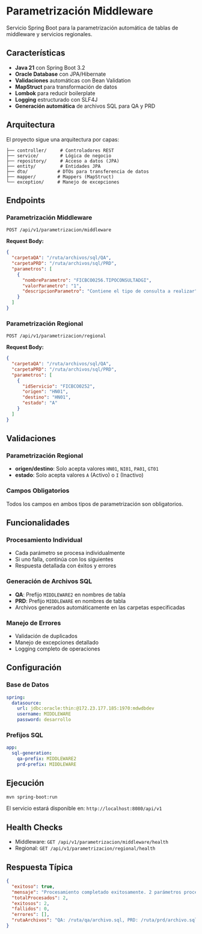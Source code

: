 # Parametrización Middleware

Servicio Spring Boot para la parametrización automática de tablas de middleware y servicios regionales.

## Características

- **Java 21** con Spring Boot 3.2
- **Oracle Database** con JPA/Hibernate
- **Validaciones** automáticas con Bean Validation
- **MapStruct** para transformación de datos
- **Lombok** para reducir boilerplate
- **Logging** estructurado con SLF4J
- **Generación automática** de archivos SQL para QA y PRD

## Arquitectura

El proyecto sigue una arquitectura por capas:

```
├── controller/     # Controladores REST
├── service/        # Lógica de negocio
├── repository/     # Acceso a datos (JPA)
├── entity/         # Entidades JPA
├── dto/           # DTOs para transferencia de datos
├── mapper/        # Mappers (MapStruct)
└── exception/     # Manejo de excepciones
```

## Endpoints

### Parametrización Middleware
```
POST /api/v1/parametrizacion/middleware
```

**Request Body:**
```json
{
  "carpetaQA": "/ruta/archivos/sql/QA",
  "carpetaPRD": "/ruta/archivos/sql/PRD",
  "parametros": [
    {
      "nombreParametro": "FICBCO0256.TIPOCONSULTADGI",
      "valorParametro": "1",
      "descripcionParametro": "Contiene el tipo de consulta a realizar"
    }
  ]
}
```

### Parametrización Regional
```
POST /api/v1/parametrizacion/regional
```

**Request Body:**
```json
{
  "carpetaQA": "/ruta/archivos/sql/QA",
  "carpetaPRD": "/ruta/archivos/sql/PRD",
  "parametros": [
    {
      "idServicio": "FICBCO0252",
      "origen": "HN01",
      "destino": "HN01",
      "estado": "A"
    }
  ]
}
```

## Validaciones

### Parametrización Regional
- **origen/destino**: Solo acepta valores `HN01`, `NI01`, `PA01`, `GT01`
- **estado**: Solo acepta valores `A` (Activo) o `I` (Inactivo)

### Campos Obligatorios
Todos los campos en ambos tipos de parametrización son obligatorios.

## Funcionalidades

### Procesamiento Individual
- Cada parámetro se procesa individualmente
- Si uno falla, continúa con los siguientes
- Respuesta detallada con éxitos y errores

### Generación de Archivos SQL
- **QA**: Prefijo `MIDDLEWARE2` en nombres de tabla
- **PRD**: Prefijo `MIDDLEWARE` en nombres de tabla
- Archivos generados automáticamente en las carpetas especificadas

### Manejo de Errores
- Validación de duplicados
- Manejo de excepciones detallado
- Logging completo de operaciones

## Configuración

### Base de Datos
```yaml
spring:
  datasource:
    url: jdbc:oracle:thin:@172.23.177.185:1970:mdwdbdev
    username: MIDDLEWARE
    password: desarrollo
```

### Prefijos SQL
```yaml
app:
  sql-generation:
    qa-prefix: MIDDLEWARE2
    prd-prefix: MIDDLEWARE
```

## Ejecución

```bash
mvn spring-boot:run
```

El servicio estará disponible en: `http://localhost:8080/api/v1`

## Health Checks

- Middleware: `GET /api/v1/parametrizacion/middleware/health`
- Regional: `GET /api/v1/parametrizacion/regional/health`

## Respuesta Típica

```json
{
  "exitoso": true,
  "mensaje": "Procesamiento completado exitosamente. 2 parámetros procesados.",
  "totalProcesados": 2,
  "exitosos": 2,
  "fallidos": 0,
  "errores": [],
  "rutaArchivos": "QA: /ruta/qa/archivo.sql, PRD: /ruta/prd/archivo.sql"
}
```
